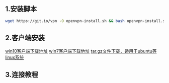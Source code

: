 ## 1.安装脚本
```bash
wget https://git.io/vpn -O openvpn-install.sh && bash openvpn-install.sh
```
## 2.客户端安装
[win10客户端下载地址](https://swupdate.openvpn.org/community/releases/openvpn-install-2.4.8-I602-Win10.exe)
[win7客户端下载地址](https://swupdate.openvpn.org/community/releases/openvpn-install-2.4.8-I602-Win7.exe)
[tar.gz文件下载，适用于ubuntu等linux系统](https://swupdate.openvpn.org/community/releases/openvpn-2.4.8.tar.gz)
## 3.连接教程
